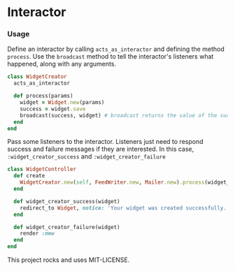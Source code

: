 # Interactor

### Usage

Define an interactor by calling `acts_as_interactor` and defining the method `process`. Use the `broadcast` method to tell the interactor's listeners what happened, along with any arguments.

```ruby
class WidgetCreator
  acts_as_interactor

  def process(params)
    widget = Widget.new(params)
    success = widget.save
    broadcast(success, widget) # broadcast returns the value of the success param, so process will return that value as well
  end
end
```

Pass some listeners to the interactor. Listeners just need to respond success and failure messages if they are interested. In this case, `:widget_creator_success` and `:widget_creator_failure`

```ruby
class WidgetController
  def create
    WidgetCreator.new(self, FeedWriter.new, Mailer.new).process(widget_params)
  end

  def widget_creator_success(widget)
    redirect_to Widget, notice: 'Your widget was created successfully.'
  end

  def widget_creator_failure(widget)
    render :new
  end
end
```

This project rocks and uses MIT-LICENSE.

